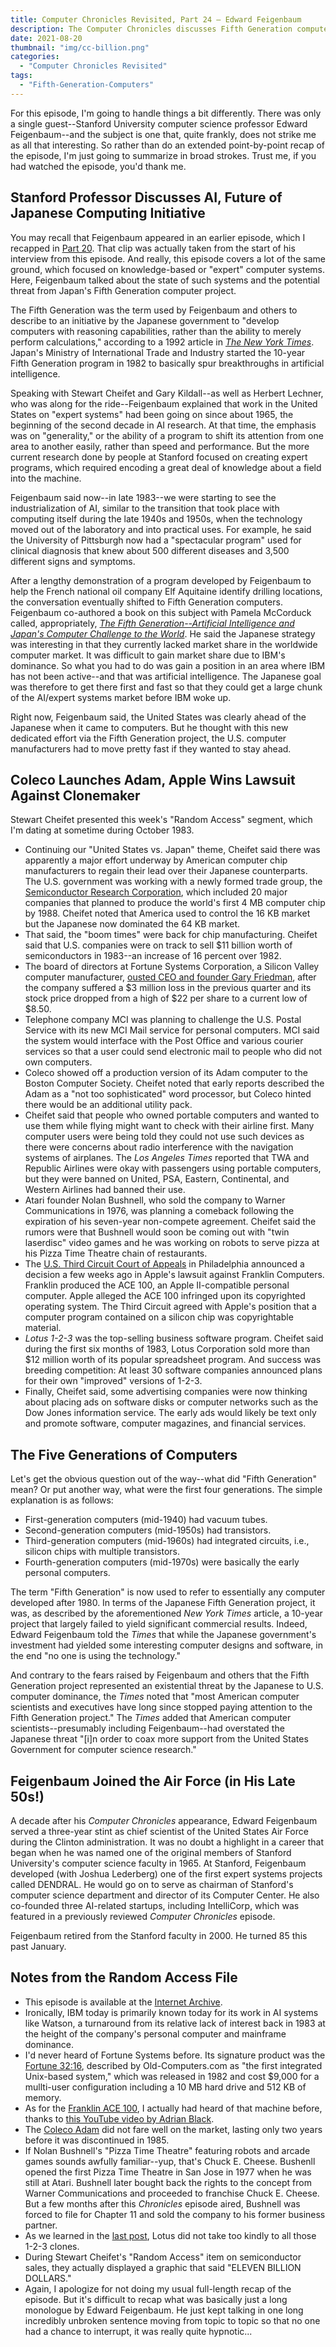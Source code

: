 ```yaml
---
title: Computer Chronicles Revisited, Part 24 — Edward Feigenbaum
description: The Computer Chronicles discusses Fifth Generation computers.
date: 2021-08-20
thumbnail: "img/cc-billion.png"
categories:
  - "Computer Chronicles Revisited"
tags:
  - "Fifth-Generation-Computers"
---
```


For this episode, I'm going to handle things a bit differently. There was only a single guest--Stanford University computer science professor Edward Feigenbaum--and the subject is one that, quite frankly, does not strike me as all that interesting. So rather than do an extended point-by-point recap of the episode, I'm just going to summarize in broad strokes. Trust me, if you had watched the episode, you'd thank me.

## Stanford Professor Discusses AI, Future of Japanese Computing Initiative

You may recall that Feigenbaum appeared in an earlier episode, which I recapped in [Part 20](https://smoliva.blog/post/computer-chronicles-revisited-020-expert-ease-kee-system/). That clip was actually taken from the start of his interview from this episode. And really, this episode covers a lot of the same ground, which focused on knowledge-based or "expert" computer systems. Here, Feigenbaum talked about the state of such systems and the potential threat from Japan's Fifth Generation computer project.

The Fifth Generation was the term used by Feigenbaum and others to describe to an initiative by the Japanese government to "develop computers with reasoning capabilities, rather than the ability to merely perform calculations," according to a 1992 article in [*The New York Times*](https://www.nytimes.com/1992/06/05/business/fifth-generation-became-japan-s-lost-generation.html). Japan's Ministry of International Trade and Industry started the 10-year Fifth Generation program in 1982 to basically spur breakthroughs in artificial intelligence. 

Speaking with Stewart Cheifet and Gary Kildall--as well as Herbert Lechner, who was along for the ride--Feigenbaum explained that work in the United States on "expert systems" had been going on since about 1965, the beginning of the second decade in AI research. At that time, the emphasis was on "generality," or the ability of a program to shift its attention from one area to another easily, rather than speed and performance. But the more current research done by people at Stanford focused on creating expert programs, which required encoding a great deal of knowledge about a field into the machine. 

Feigenbaum said now--in late 1983--we were starting to see the industrialization of AI, similar to the transition that took place with computing itself during the late 1940s and 1950s, when the technology moved out of the laboratory and into practical uses. For example, he said the University of Pittsburgh now had a "spectacular program" used for clinical diagnosis that knew about 500 different diseases and 3,500 different signs and symptoms. 

After a lengthy demonstration of a program developed by Feigenbaum to help the French national oil company Elf Aquitaine identify drilling locations, the conversation eventually shifted to Fifth Generation computers. Feigenbaum co-authored a book on this subject with Pamela McCorduck called, appropriately, [*The Fifth Generation--Artificial Intelligence and Japan's Computer Challenge to the World*](https://www.goodreads.com/book/show/2141713.The_Fifth_Generation). He said the Japanese strategy was interesting in that they currently lacked market share in the worldwide computer market. It was difficult to gain market share due to IBM's dominance. So what you had to do was gain a position in an area where IBM has not been active--and that was artificial intelligence. The Japanese goal was therefore to get there first and fast so that they could get a large chunk of the AI/expert systems market before IBM woke up.

Right now, Feigenbaum said, the United States was clearly ahead of the Japanese when it came to computers. But he thought with this new dedicated effort via the Fifth Generation project, the U.S. computer manufacturers had to move pretty fast if they wanted to stay ahead.

## Coleco Launches Adam, Apple Wins Lawsuit Against Clonemaker

Stewart Cheifet presented this week's "Random Access" segment, which I'm dating at sometime during October 1983. 

+ Continuing our "United States vs. Japan" theme, Cheifet said there was apparently a major effort underway by American computer chip manufacturers to regain their lead over their Japanese counterparts. The U.S. government was working with a newly formed trade group, the [Semiconductor Research Corporation](https://www.src.org/), which included 20 major companies that planned to produce the world's first 4 MB computer chip by 1988. Cheifet noted that America used to control the 16 KB market but the Japanese now dominated the 64 KB market.
+ That said, the "boom times" were back for chip manufacturing. Cheifet said that U.S. companies were on track to sell $11 billion worth of semiconductors in 1983--an increase of 16 percent over 1982.
+ The board of directors at Fortune Systems Corporation, a Silicon Valley computer manufacturer, [ousted CEO and founder Gary Friedman](https://www.nytimes.com/1983/10/06/business/fortune-systems-ousts-head.html), after the company suffered a $3 million loss in the previous quarter and its stock price dropped from a high of $22 per share to a current low of $8.50.
+ Telephone company MCI was planning to challenge the U.S. Postal Service with its new MCI Mail service for personal computers. MCI said the system would interface with the Post Office and various courier services so that a user could send electronic mail to people who did not own computers.
+ Coleco showed off a production version of its Adam computer to the Boston Computer Society. Cheifet noted that early reports described the Adam as a "not too sophisticated" word processor, but Coleco hinted there would be an additional utility pack.
+ Cheifet said that people who owned portable computers and wanted to use them while flying might want to check with their airline first. Many computer users were being told they could not use such devices as there were concerns about radio interference with the navigation systems of airplanes. The *Los Angeles Times* reported that TWA and Republic Airlines were okay with passengers using portable computers, but they were banned on United, PSA, Eastern, Continental, and Western Airlines had banned their use.
+ Atari founder Nolan Bushnell, who sold the company to Warner Communications in 1976, was planning a comeback following the expiration of his seven-year non-compete agreement. Cheifet said the rumors were that Bushnell would soon be coming out with "twin laserdisc" video games and he was working on robots to serve pizza at his Pizza Time Theatre chain of restaurants.
+ The [U.S. Third Circuit Court of Appeals](https://scholar.google.com/scholar_case?case=10063204125696546680) in Philadelphia announced a decision a few weeks ago in Apple's lawsuit against Franklin Computers. Franklin produced the ACE 100, an Apple II-compatible personal computer. Apple alleged the ACE 100 infringed upon its copyrighted operating system. The Third Circuit agreed with Apple's position that a computer program contained on a silicon chip was copyrightable material.
+ *Lotus 1-2-3* was the top-selling business software program. Cheifet said during the first six months of 1983, Lotus Corporation sold more than $12 million worth of its popular spreadsheet program. And success was breeding competition: At least 30 software companies announced plans for their own "improved" versions of 1-2-3. 
+ Finally, Cheifet said, some advertising companies were now thinking about placing ads on software disks or computer networks such as the Dow Jones information service. The early ads would likely be text only and promote software, computer magazines, and financial services.

## The Five Generations of Computers

Let's get the obvious question out of the way--what did "Fifth Generation" mean? Or put another way, what were the first four generations. The simple explanation is as follows:

+ First-generation computers (mid-1940) had vacuum tubes.
+ Second-generation computers (mid-1950s) had transistors.
+ Third-generation computers (mid-1960s) had integrated circuits, i.e., silicon chips with multiple transistors.
+ Fourth-generation computers (mid-1970s) were basically the early personal computers.

The term "Fifth Generation" is now used to refer to essentially any computer developed after 1980. In terms of the Japanese Fifth Generation project, it was, as described by the aforementioned *New York Times* article, a 10-year project that largely failed to yield significant commercial results. Indeed, Edward Feigenbaum told the *Times* that while the Japanese government's investment had yielded some interesting computer designs and software, in the end "no one is using the technology." 

And contrary to the fears raised by Feigenbaum and others that the Fifth Generation project represented an existential threat by the Japanese to U.S. computer dominance, the *Times* noted that "most American computer scientists and executives have long since stopped paying attention to the Fifth Generation project." The *Times* added that American computer scientists--presumably including Feigenbaum--had overstated the Japanese threat "[i]n order to coax more support from the United States Government for computer science research."

## Feigenbaum Joined the Air Force (in His Late 50s!)

A decade after his *Computer Chronicles* appearance, Edward Feigenbaum served a three-year stint as chief scientist of the United States Air Force during the Clinton administration. It was no doubt a highlight in a career that began when he was named one of the original members of Stanford University's computer science faculty in 1965. At Stanford, Feigenbaum developed (with Joshua Lederberg) one of the first expert systems projects called DENDRAL. He would go on to serve as chairman of Stanford's computer science department and director of its Computer Center. He also co-founded three AI-related startups, including IntelliCorp, which was featured in a previously reviewed *Computer Chronicles* episode. 

Feigenbaum retired from the Stanford faculty in 2000. He turned 85 this past January.

## Notes from the Random Access File

+ This episode is available at the [Internet Archive](https://archive.org/details/FifthGen1984).
+ Ironically, IBM today is primarily known today for its work in AI systems like Watson, a turnaround from its relative lack of interest back in 1983 at the height of the company's personal computer and mainframe dominance.
+ I'd never heard of Fortune Systems before. Its signature product was the [Fortune 32:16](https://www.old-computers.com/museum/computer.asp?c=767&st=1), described by Old-Computers.com as "the first integrated Unix-based system," which was released in 1982 and cost $9,000 for a mullti-user configuration including a 10 MB hard drive and 512 KB of memory.
+ As for the [Franklin ACE 100](https://www.old-computers.com/museum/computer.asp?c=767&st=1), I actually had heard of that machine before, thanks to [this YouTube video by Adrian Black](https://www.youtube.com/watch?v=v3-93YjJDPk). 
+ The [Coleco Adam](https://www.old-computers.com/museum/computer.asp?st=1&c=57) did not fare well on the market, lasting only two years before it was discontinued in 1985.
+ If Nolan Bushnell's "Pizza Time Theatre" featuring robots and arcade games sounds awfully familiar--yup, that's Chuck E. Cheese. Bushenll opened the first Pizza Time Theatre in San Jose in 1977 when he was still at Atari. Bushnell later bought back the rights to the concept from Warner Communications and proceeded to franchise Chuck E. Cheese. But a few months after this *Chronicles* episode aired, Bushnell was forced to file for Chapter 11 and sold the company to his former business partner.
+ As we learned in the [last post](https://smoliva.blog/post/computer-chronicles-revisited-023-steve-wozniak-adam-osborne-lore-harp-gene-amdahl/#adam-osborne-1939---2003), Lotus did not take too kindly to all those 1-2-3 clones.
+ During Stewart Cheifet's "Random Access" item on semiconductor sales, they actually displayed a graphic that said "ELEVEN BILLION DOLLARS." 
+ Again, I apologize for not doing my usual full-length recap of the episode. But it's difficult to recap what was basically just a long monologue by Edward Feigenbaum. He just kept talking in one long incredibly unbroken sentence moving from topic to topic so that no one had a chance to interrupt, it was really quite hypnotic...
